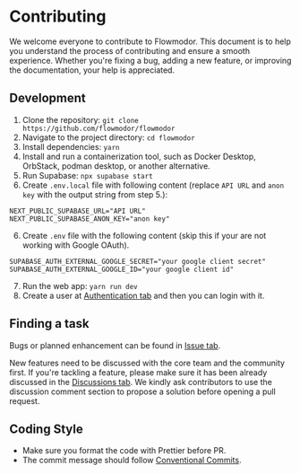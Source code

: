 # Contributing

We welcome everyone to contribute to Flowmodor. This document is to help you understand the process of contributing and ensure a smooth experience. Whether you're fixing a bug, adding a new feature, or improving the documentation, your help is appreciated.

## Development

1. Clone the repository: `git clone https://github.com/flowmodor/flowmodor`
2. Navigate to the project directory: `cd flowmodor`
3. Install dependencies: `yarn`
4. Install and run a containerization tool, such as Docker Desktop, OrbStack, podman desktop, or another alternative.
5. Run Supabase: `npx supabase start`
6. Create `.env.local` file with following content (replace `API URL` and `anon key` with the output string from step 5.):

```text
NEXT_PUBLIC_SUPABASE_URL="API URL"
NEXT_PUBLIC_SUPABASE_ANON_KEY="anon key"
```

6. Create `.env` file with the following content (skip this if your are not working with Google OAuth).

```text
SUPABASE_AUTH_EXTERNAL_GOOGLE_SECRET="your google client secret"
SUPABASE_AUTH_EXTERNAL_GOOGLE_ID="your google client id"
```

7. Run the web app: `yarn run dev`
8. Create a user at [Authentication tab](http://127.0.0.1:54323/project/default/auth/users) and then you can login with it.

## Finding a task

Bugs or planned enhancement can be found in [Issue tab](https://github.com/flowmodor/flowmodor/issues).

New features need to be discussed with the core team and the community first. If you're tackling a feature, please make sure it has been already discussed in the [Discussions tab](https://github.com/flowmodor/flowmodor/discussions/categories/feature-request). We kindly ask contributors to use the discussion comment section to propose a solution before opening a pull request.

## Coding Style

- Make sure you format the code with Prettier before PR.
- The commit message should follow [Conventional Commits](https://www.conventionalcommits.org/en/v1.0.0/).
